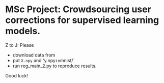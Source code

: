 # MSc Project: Crowdsourcing user corrections for supervised learning models.

Z to J: 
Please
- download data from 
- put `X.npy` and 'y.npy` in `mnist/`
- run reg_main_2.py to reproduce results.

Good luck!
